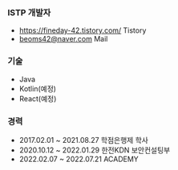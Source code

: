 
### ISTP 개발자
- https://fineday-42.tistory.com/ Tistory
- beoms42@naver.com Mail

### 기술
- Java
- Kotlin(예정)
- React(예정)

### 경력
- 2017.02.01 ~ 2021.08.27 학점은행제 학사
- 2020.10.12 ~ 2022.01.29 한전KDN 보안컨설팅부
- 2022.02.07 ~ 2022.07.21 ACADEMY

<div align=center>
